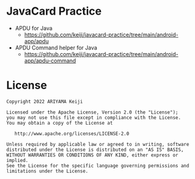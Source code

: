 JavaCard Practice
========

 * APDU for Java
     * https://github.com/keiji/javacard-practice/tree/main/android-app/apdu
 * APDU Command helper for Java
     * https://github.com/keiji/javacard-practice/tree/main/android-app/apdu-command

License
========

```
Copyright 2022 ARIYAMA Keiji

Licensed under the Apache License, Version 2.0 (the "License");
you may not use this file except in compliance with the License.
You may obtain a copy of the License at

   http://www.apache.org/licenses/LICENSE-2.0

Unless required by applicable law or agreed to in writing, software
distributed under the License is distributed on an "AS IS" BASIS,
WITHOUT WARRANTIES OR CONDITIONS OF ANY KIND, either express or implied.
See the License for the specific language governing permissions and
limitations under the License.
```
